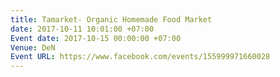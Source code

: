 ```yaml
---
title: Tamarket- Organic Homemade Food Market
date: 2017-10-11 10:01:00 +07:00
Event date: 2017-10-15 00:00:00 +07:00
Venue: DeN
Event URL: https://www.facebook.com/events/155999971660028
---
```


